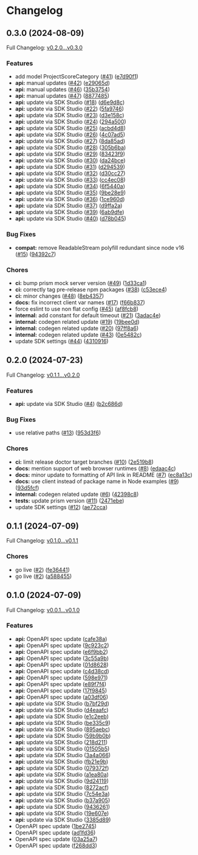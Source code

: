# Changelog

## 0.3.0 (2024-08-09)

Full Changelog: [v0.2.0...v0.3.0](https://github.com/braintrustdata/braintrust-api-js/compare/v0.2.0...v0.3.0)

### Features

* add model ProjectScoreCategory ([#41](https://github.com/braintrustdata/braintrust-api-js/issues/41)) ([e7d90f1](https://github.com/braintrustdata/braintrust-api-js/commit/e7d90f11b9b43fd720e183a76360c926ce17f794))
* **api:** manual updates ([#42](https://github.com/braintrustdata/braintrust-api-js/issues/42)) ([e29065d](https://github.com/braintrustdata/braintrust-api-js/commit/e29065d349585ab30d015ba3a35cdfc8603e209a))
* **api:** manual updates ([#46](https://github.com/braintrustdata/braintrust-api-js/issues/46)) ([35b3754](https://github.com/braintrustdata/braintrust-api-js/commit/35b37541580be60f308a09d25a7ebe8f7e97d360))
* **api:** manual updates ([#47](https://github.com/braintrustdata/braintrust-api-js/issues/47)) ([8877485](https://github.com/braintrustdata/braintrust-api-js/commit/88774851303d9576079c19d7cefaaf888516ac36))
* **api:** update via SDK Studio ([#18](https://github.com/braintrustdata/braintrust-api-js/issues/18)) ([d6e9d8c](https://github.com/braintrustdata/braintrust-api-js/commit/d6e9d8c2f02fe24d71c2ebc3cf1b10e9b9835d51))
* **api:** update via SDK Studio ([#22](https://github.com/braintrustdata/braintrust-api-js/issues/22)) ([5fa9746](https://github.com/braintrustdata/braintrust-api-js/commit/5fa974630cecb0a158b5e9d31aeefe9bfc570bc9))
* **api:** update via SDK Studio ([#23](https://github.com/braintrustdata/braintrust-api-js/issues/23)) ([d3e158c](https://github.com/braintrustdata/braintrust-api-js/commit/d3e158c121fee28ad59da641b31dadc73e875733))
* **api:** update via SDK Studio ([#24](https://github.com/braintrustdata/braintrust-api-js/issues/24)) ([294a500](https://github.com/braintrustdata/braintrust-api-js/commit/294a500315413d08ef7609e0363b266c885cbb90))
* **api:** update via SDK Studio ([#25](https://github.com/braintrustdata/braintrust-api-js/issues/25)) ([acbd4d8](https://github.com/braintrustdata/braintrust-api-js/commit/acbd4d81ebfe4f0d367f631909cb6d62bd66415a))
* **api:** update via SDK Studio ([#26](https://github.com/braintrustdata/braintrust-api-js/issues/26)) ([4c07ad5](https://github.com/braintrustdata/braintrust-api-js/commit/4c07ad54831a885854471be5c1e63069ee2f4ccc))
* **api:** update via SDK Studio ([#27](https://github.com/braintrustdata/braintrust-api-js/issues/27)) ([8da85ad](https://github.com/braintrustdata/braintrust-api-js/commit/8da85ad6ed293841c676b7a9845588f6ac17eaee))
* **api:** update via SDK Studio ([#28](https://github.com/braintrustdata/braintrust-api-js/issues/28)) ([305b6ba](https://github.com/braintrustdata/braintrust-api-js/commit/305b6bac40626f8eb0508316d314e4acb683e2b0))
* **api:** update via SDK Studio ([#29](https://github.com/braintrustdata/braintrust-api-js/issues/29)) ([83423f9](https://github.com/braintrustdata/braintrust-api-js/commit/83423f9a31a7c7b11ce1470fc98f189551f0832e))
* **api:** update via SDK Studio ([#30](https://github.com/braintrustdata/braintrust-api-js/issues/30)) ([da24bce](https://github.com/braintrustdata/braintrust-api-js/commit/da24bcecff82611da956cdc8fbb7168eb15fcb8b))
* **api:** update via SDK Studio ([#31](https://github.com/braintrustdata/braintrust-api-js/issues/31)) ([d294539](https://github.com/braintrustdata/braintrust-api-js/commit/d294539b047a2b4824f5ae7fdecd529c9505f934))
* **api:** update via SDK Studio ([#32](https://github.com/braintrustdata/braintrust-api-js/issues/32)) ([d30cc27](https://github.com/braintrustdata/braintrust-api-js/commit/d30cc27ea74dde83d97f91acb6f74d5aa2211b27))
* **api:** update via SDK Studio ([#33](https://github.com/braintrustdata/braintrust-api-js/issues/33)) ([cc4ec08](https://github.com/braintrustdata/braintrust-api-js/commit/cc4ec087d81287a830228f5918be1a118d619a86))
* **api:** update via SDK Studio ([#34](https://github.com/braintrustdata/braintrust-api-js/issues/34)) ([6f5440a](https://github.com/braintrustdata/braintrust-api-js/commit/6f5440a6d6f62969a9dc65003bf9d20bf241712b))
* **api:** update via SDK Studio ([#35](https://github.com/braintrustdata/braintrust-api-js/issues/35)) ([9be28e9](https://github.com/braintrustdata/braintrust-api-js/commit/9be28e92a84fc6bade86f628ba84c84929196793))
* **api:** update via SDK Studio ([#36](https://github.com/braintrustdata/braintrust-api-js/issues/36)) ([1ce960d](https://github.com/braintrustdata/braintrust-api-js/commit/1ce960d8c76ce059d724ea29280ffdd353b4d172))
* **api:** update via SDK Studio ([#37](https://github.com/braintrustdata/braintrust-api-js/issues/37)) ([d9ffa2a](https://github.com/braintrustdata/braintrust-api-js/commit/d9ffa2ad7b0f592439e6f75b9308046497b3ea4b))
* **api:** update via SDK Studio ([#39](https://github.com/braintrustdata/braintrust-api-js/issues/39)) ([6ab9dfe](https://github.com/braintrustdata/braintrust-api-js/commit/6ab9dfec88c3f62059f6799e76676cfde24ac2ea))
* **api:** update via SDK Studio ([#40](https://github.com/braintrustdata/braintrust-api-js/issues/40)) ([d78b045](https://github.com/braintrustdata/braintrust-api-js/commit/d78b045e1fcacca64f488af83951fc74d00eaad5))


### Bug Fixes

* **compat:** remove ReadableStream polyfill redundant since node v16 ([#15](https://github.com/braintrustdata/braintrust-api-js/issues/15)) ([94392c7](https://github.com/braintrustdata/braintrust-api-js/commit/94392c78666c8585cbaa70a23b5786b09c1b60e4))


### Chores

* **ci:** bump prism mock server version ([#49](https://github.com/braintrustdata/braintrust-api-js/issues/49)) ([1d33ca1](https://github.com/braintrustdata/braintrust-api-js/commit/1d33ca1adf7ca8780091e1a9b220a30f9f07e3e0))
* **ci:** correctly tag pre-release npm packages ([#38](https://github.com/braintrustdata/braintrust-api-js/issues/38)) ([c53ece4](https://github.com/braintrustdata/braintrust-api-js/commit/c53ece496e172065aa87fb197aef8348431def11))
* **ci:** minor changes ([#48](https://github.com/braintrustdata/braintrust-api-js/issues/48)) ([8eb4357](https://github.com/braintrustdata/braintrust-api-js/commit/8eb4357348470e37f03660c8ae37e906a9e94099))
* **docs:** fix incorrect client var names ([#17](https://github.com/braintrustdata/braintrust-api-js/issues/17)) ([f66b837](https://github.com/braintrustdata/braintrust-api-js/commit/f66b837370bf3e61c59220752d166594ef69ecdd))
* force eslint to use non flat config ([#45](https://github.com/braintrustdata/braintrust-api-js/issues/45)) ([af8fcb8](https://github.com/braintrustdata/braintrust-api-js/commit/af8fcb8230871d1768f377e9e778e46ddd74b71a))
* **internal:** add constant for default timeout ([#21](https://github.com/braintrustdata/braintrust-api-js/issues/21)) ([3adac4e](https://github.com/braintrustdata/braintrust-api-js/commit/3adac4efca9fd88a35f75ca7ae20d914e7f942a7))
* **internal:** codegen related update ([#19](https://github.com/braintrustdata/braintrust-api-js/issues/19)) ([19bee0d](https://github.com/braintrustdata/braintrust-api-js/commit/19bee0d0895712d555b9625c0fe9ebba977cc5c3))
* **internal:** codegen related update ([#20](https://github.com/braintrustdata/braintrust-api-js/issues/20)) ([97ff8a6](https://github.com/braintrustdata/braintrust-api-js/commit/97ff8a62cfdca133d7b973fc7f7ef09071b26f01))
* **internal:** codegen related update ([#43](https://github.com/braintrustdata/braintrust-api-js/issues/43)) ([0e5482c](https://github.com/braintrustdata/braintrust-api-js/commit/0e5482cb87597b853d8f43219233cd6b3b1f2d59))
* update SDK settings ([#44](https://github.com/braintrustdata/braintrust-api-js/issues/44)) ([4310916](https://github.com/braintrustdata/braintrust-api-js/commit/4310916cd70c072fa2cdd25c4043de897a0a216b))

## 0.2.0 (2024-07-23)

Full Changelog: [v0.1.1...v0.2.0](https://github.com/braintrustdata/braintrust-api-js/compare/v0.1.1...v0.2.0)

### Features

* **api:** update via SDK Studio ([#4](https://github.com/braintrustdata/braintrust-api-js/issues/4)) ([b2c686d](https://github.com/braintrustdata/braintrust-api-js/commit/b2c686d7ff7b2e5f0660a0caeb3ea1c2d1cce49e))


### Bug Fixes

* use relative paths ([#13](https://github.com/braintrustdata/braintrust-api-js/issues/13)) ([953d3f6](https://github.com/braintrustdata/braintrust-api-js/commit/953d3f6113ebdfa4cc1520ded1abb5f91e931848))


### Chores

* **ci:** limit release doctor target branches ([#10](https://github.com/braintrustdata/braintrust-api-js/issues/10)) ([2e519b8](https://github.com/braintrustdata/braintrust-api-js/commit/2e519b841262ce8687f501e0c30f0b0bc125de96))
* **docs:** mention support of web browser runtimes ([#8](https://github.com/braintrustdata/braintrust-api-js/issues/8)) ([edaac4c](https://github.com/braintrustdata/braintrust-api-js/commit/edaac4c4834af2141eb16bb7f0b4104c63a61352))
* **docs:** minor update to formatting of API link in README ([#7](https://github.com/braintrustdata/braintrust-api-js/issues/7)) ([ec8a13c](https://github.com/braintrustdata/braintrust-api-js/commit/ec8a13ced7642484d444713d1509e50a61750322))
* **docs:** use client instead of package name in Node examples ([#9](https://github.com/braintrustdata/braintrust-api-js/issues/9)) ([93d5fcf](https://github.com/braintrustdata/braintrust-api-js/commit/93d5fcf9edb31e8cede03919c24ffacdf77a92d5))
* **internal:** codegen related update ([#6](https://github.com/braintrustdata/braintrust-api-js/issues/6)) ([42398c8](https://github.com/braintrustdata/braintrust-api-js/commit/42398c8a00a050884465efd4fa2fed74621a7529))
* **tests:** update prism version ([#11](https://github.com/braintrustdata/braintrust-api-js/issues/11)) ([2471ebe](https://github.com/braintrustdata/braintrust-api-js/commit/2471ebe15c73825f03f800f3c236c4f3cd51c17a))
* update SDK settings ([#12](https://github.com/braintrustdata/braintrust-api-js/issues/12)) ([ae72cca](https://github.com/braintrustdata/braintrust-api-js/commit/ae72cca49452da41930741ee323860cc909f18d9))

## 0.1.1 (2024-07-09)

Full Changelog: [v0.1.0...v0.1.1](https://github.com/braintrustdata/braintrust-api-js/compare/v0.1.0...v0.1.1)

### Chores

* go live ([#2](https://github.com/braintrustdata/braintrust-api-js/issues/2)) ([fe36441](https://github.com/braintrustdata/braintrust-api-js/commit/fe364416c6e05e2f1e730117a85daa9d489ed5f2))
* go live ([#2](https://github.com/braintrustdata/braintrust-api-js/issues/2)) ([a588455](https://github.com/braintrustdata/braintrust-api-js/commit/a58845510c1f4af5b7416f2adf8a1445279ddbbc))

## 0.1.0 (2024-07-09)

Full Changelog: [v0.0.1...v0.1.0](https://github.com/braintrustdata/braintrust-node/compare/v0.0.1...v0.1.0)

### Features

* **api:** OpenAPI spec update ([cafe38a](https://github.com/braintrustdata/braintrust-node/commit/cafe38a62b038d5436323f3db8bff7841421af6b))
* **api:** OpenAPI spec update ([9c923c2](https://github.com/braintrustdata/braintrust-node/commit/9c923c21230ddaa4be4ac7801c70d37002872e9a))
* **api:** OpenAPI spec update ([e6f9bb2](https://github.com/braintrustdata/braintrust-node/commit/e6f9bb287b07c2833e24e63055a53aeeed7fa6cd))
* **api:** OpenAPI spec update ([3c55a9b](https://github.com/braintrustdata/braintrust-node/commit/3c55a9b5b7b38c056a78c565a20582706740b8ee))
* **api:** OpenAPI spec update ([01d8628](https://github.com/braintrustdata/braintrust-node/commit/01d86282afe1bc58ebb987ae65a96669b24d3247))
* **api:** OpenAPI spec update ([c4d38cd](https://github.com/braintrustdata/braintrust-node/commit/c4d38cd695821c19aa8148f1f36cb15ee6c608eb))
* **api:** OpenAPI spec update ([598e971](https://github.com/braintrustdata/braintrust-node/commit/598e971c6dcf4cca31e6bd4839fde302d219ebe5))
* **api:** OpenAPI spec update ([e89f7f4](https://github.com/braintrustdata/braintrust-node/commit/e89f7f445a0ac2fa62b6789e7934f25f6d7c482a))
* **api:** OpenAPI spec update ([17f9845](https://github.com/braintrustdata/braintrust-node/commit/17f984532de37a2d843b2a330ec01d9e34dbfee8))
* **api:** OpenAPI spec update ([a03df06](https://github.com/braintrustdata/braintrust-node/commit/a03df06ced09d5bf857ee4e623ec7d093627783e))
* **api:** update via SDK Studio ([b7bf29d](https://github.com/braintrustdata/braintrust-node/commit/b7bf29da36139dc4b35f65220cd56731c22ef10e))
* **api:** update via SDK Studio ([d4eaafc](https://github.com/braintrustdata/braintrust-node/commit/d4eaafc4afeebeec65b29dfde64d996df0b7e089))
* **api:** update via SDK Studio ([e1c2eeb](https://github.com/braintrustdata/braintrust-node/commit/e1c2eeb60ab039811e64b0cfcd6001626bc8275b))
* **api:** update via SDK Studio ([be335c9](https://github.com/braintrustdata/braintrust-node/commit/be335c9d41448b58ce78562795bf2c8f0c0ab488))
* **api:** update via SDK Studio ([895aebc](https://github.com/braintrustdata/braintrust-node/commit/895aebcc98852fccddc4c697a9b92a54b94ca7a6))
* **api:** update via SDK Studio ([59b9b0b](https://github.com/braintrustdata/braintrust-node/commit/59b9b0b32aa731bfe7867594218a18f47bbf8e54))
* **api:** update via SDK Studio ([218d211](https://github.com/braintrustdata/braintrust-node/commit/218d211732d896995a21db4198d0076f53717105))
* **api:** update via SDK Studio ([01505b5](https://github.com/braintrustdata/braintrust-node/commit/01505b5b872a18bc667ff0618dabaf3fe98b9340))
* **api:** update via SDK Studio ([3a4a066](https://github.com/braintrustdata/braintrust-node/commit/3a4a06663620444750075e2105f887bd94fc236a))
* **api:** update via SDK Studio ([fb21e9b](https://github.com/braintrustdata/braintrust-node/commit/fb21e9bb1036cfffb53884fba0a5b4a293a3da16))
* **api:** update via SDK Studio ([079372f](https://github.com/braintrustdata/braintrust-node/commit/079372f76612ee3f86e308f947af8fdec4a960b8))
* **api:** update via SDK Studio ([a1ea80a](https://github.com/braintrustdata/braintrust-node/commit/a1ea80a1c5c3503045110d93449a0fce7f14b2f0))
* **api:** update via SDK Studio ([9d24119](https://github.com/braintrustdata/braintrust-node/commit/9d2411993bee28d599f6ac1046c04bb389c9369e))
* **api:** update via SDK Studio ([8272acf](https://github.com/braintrustdata/braintrust-node/commit/8272acfcd5ec27db98360758f2d0e97c928ce8be))
* **api:** update via SDK Studio ([7c54e3a](https://github.com/braintrustdata/braintrust-node/commit/7c54e3aedb3746b62404c47de80ddc86a4a82479))
* **api:** update via SDK Studio ([b37a905](https://github.com/braintrustdata/braintrust-node/commit/b37a905f5cbea9dfa96b3f2eea4184fdd2d779a4))
* **api:** update via SDK Studio ([9436261](https://github.com/braintrustdata/braintrust-node/commit/94362615f341fda4614c24413e456e32a5dcb755))
* **api:** update via SDK Studio ([19e607e](https://github.com/braintrustdata/braintrust-node/commit/19e607e81f863f67bc5a32fb8f00dc91ca8571bb))
* **api:** update via SDK Studio ([3385d89](https://github.com/braintrustdata/braintrust-node/commit/3385d89ba3566884943f18764d0932b4b0fee178))
* OpenAPI spec update ([1be2745](https://github.com/braintrustdata/braintrust-node/commit/1be27455e06896845c10148766156da13bb23eb9))
* OpenAPI spec update ([ad1fd36](https://github.com/braintrustdata/braintrust-node/commit/ad1fd36e4226ecb52ca01dfc67130b30e5505978))
* OpenAPI spec update ([03a25a7](https://github.com/braintrustdata/braintrust-node/commit/03a25a7e468eb0092a573f9576e402d65e89334f))
* OpenAPI spec update ([f268dd3](https://github.com/braintrustdata/braintrust-node/commit/f268dd359ef39ec08daca846df2db15d753f879a))
